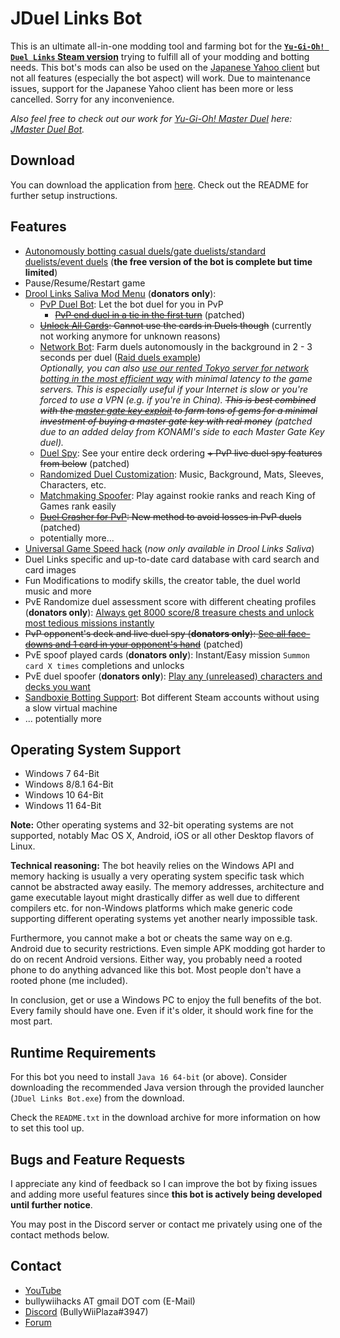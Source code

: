 # JDuel Links Bot

This is an ultimate all-in-one modding tool and farming bot for the [**`Yu-Gi-Oh! Duel Links` Steam version**](https://store.steampowered.com/app/601510/YuGiOh_Duel_Links) trying to fulfill all of your modding and botting needs. This bot's mods can also be used on the [Japanese Yahoo client](https://games.yahoo.co.jp/yugioh/duel_links) but not all features (especially the bot aspect) will work. Due to maintenance issues, support for the Japanese Yahoo client has been more or less cancelled. Sorry for any inconvenience.

*Also feel free to check out our work for [Yu-Gi-Oh! Master Duel](https://store.steampowered.com/app/1449850/YuGiOh_Master_Duel) here: [JMaster Duel Bot](https://bullywiiplaza.website/jmdb).*

## Download

You can download the application from [here](https://bullywiiplaza.website/jdlb/JDuel.Links.Bot.zip). Check out the README for further setup instructions.

## Features

- [Autonomously botting casual duels/gate duelists/standard duelists/event duels](https://www.youtube.com/watch?v=1kCY26XukbY) (**the free version of the bot is complete but time limited**)
- Pause/Resume/Restart game
- [Drool Links Saliva Mod Menu](https://www.youtube.com/watch?v=SD3Ca2HwL2s) (**donators only**):
  * [PvP Duel Bot](https://www.youtube.com/watch?v=2j-9CgP1i8Q): Let the bot duel for you in PvP
    * ~~[PvP end duel in a tie in the first turn](https://www.youtube.com/watch?v=0UDbezZA-0M)~~ (patched)
  * ~~[Unlock All Cards](https://www.youtube.com/watch?v=XKKJFMas5Vc): Cannot use the cards in Duels though~~ (currently not working anymore for unknown reasons)
  * [Network Bot](https://www.youtube.com/watch?v=C9dwcNx8CnQ): Farm duels autonomously in the background in 2 - 3 seconds per duel ([Raid duels example](https://www.youtube.com/watch?v=1GqyYgX186M))  
*Optionally, you can also [use our rented Tokyo server for network botting in the most efficient way](https://www.youtube.com/watch?v=t-k6AEd67yI) with minimal latency to the game servers. This is especially useful if your Internet is slow or you're forced to use a VPN (e.g. if you're in China). ~~This is best combined with the [master gate key exploit](https://www.youtube.com/watch?v=tbchR2Ggs0U) to farm tons of gems for a minimal investment of buying a master gate key with real money~~ (patched due to an added delay from KONAMI's side to each Master Gate Key duel).*
  * [Duel Spy](https://www.youtube.com/watch?v=Q-ThsjYC4P0): See your entire deck ordering ~~+ PvP live duel spy features from below~~ (patched)
  * [Randomized Duel Customization](https://www.youtube.com/watch?v=HHZTL-FUW_8): Music, Background, Mats, Sleeves, Characters, etc.
  * [Matchmaking Spoofer](https://www.youtube.com/watch?v=Y6Gck3AhQ30): Play against rookie ranks and reach King of Games rank easily
  * ~~[Duel Crasher for PvP](https://www.youtube.com/watch?v=YfZl4EQR4rU): New method to avoid losses in PvP duels~~ (patched)
  * potentially more...
- [Universal Game Speed hack](https://www.youtube.com/watch?v=0-1kj-Vxt6M) (*now only available in Drool Links Saliva*)
- Duel Links specific and up-to-date card database with card search and card images
- Fun Modifications to modify skills, the creator table, the duel world music and more
- PvE Randomize duel assessment score with different cheating profiles (**donators only**): [Always get 8000 score/8 treasure chests and unlock most tedious missions instantly](https://www.youtube.com/watch?v=I8v7qmRXdU8)
- ~~PvP opponent's deck and live duel spy (**donators only**): [See all face-downs and 1 card in your opponent's hand](https://www.youtube.com/watch?v=GlKjA5UyYn8)~~ (patched)
- PvE spoof played cards (**donators only**): Instant/Easy mission `Summon card X times` completions and unlocks
- PvE duel spoofer (**donators only**): [Play any (unreleased) characters and decks you want](https://www.youtube.com/watch?v=GNz32fDw7gI)
- [Sandboxie Botting Support](https://www.youtube.com/watch?v=1bACiFgzbN4): Bot different Steam accounts without using a slow virtual machine
- ... potentially more

## Operating System Support

* Windows 7 64-Bit
* Windows 8/8.1 64-Bit
* Windows 10 64-Bit
* Windows 11 64-Bit

**Note:**
Other operating systems and 32-bit operating systems are not supported, notably Mac OS X, Android, iOS or all other Desktop flavors of Linux.

**Technical reasoning:**
The bot heavily relies on the Windows API and memory hacking is usually a very operating system specific task which cannot be abstracted away easily. The memory addresses, architecture and game executable layout might drastically differ as well due to different compilers etc. for non-Windows platforms which make generic code supporting different operating systems yet another nearly impossible task.

Furthermore, you cannot make a bot or cheats the same way on e.g. Android due to security restrictions. Even simple APK modding got harder to do on recent Android versions. Either way, you probably need a rooted phone to do anything advanced like this bot. Most people don't have a rooted phone (me included).

In conclusion, get or use a Windows PC to enjoy the full benefits of the bot. Every family should have one. Even if it's older, it should work fine for the most part.

## Runtime Requirements

For this bot you need to install `Java 16 64-bit` (or above). Consider downloading the recommended Java version through the provided launcher (`JDuel Links Bot.exe`) from the download.

Check the `README.txt` in the download archive for more information on how to set this tool up.

## Bugs and Feature Requests

I appreciate any kind of feedback so I can improve the bot by fixing issues and adding more useful features since **this bot is actively being developed until further notice**.

You may post in the Discord server or contact me privately using one of the contact methods below.

## Contact

- [YouTube](https://www.youtube.com/user/BullyWiiPlaza)
- bullywiihacks AT gmail DOT com (E-Mail)
- [Discord](https://discord.gg/5JcvrUg) (BullyWiiPlaza#3947)
- [Forum](https://bullywiihacks.forumotion.com/f208-)